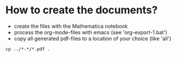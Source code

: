 # How to create the documents?

- create the files with the Mathematica notebook
- process the org-mode-files with emacs (see 'org-export-1.bat')
- copy all generated pdf-files to a location of your choice (like 'all')

```
cp ../*-*/*.pdf .
```
